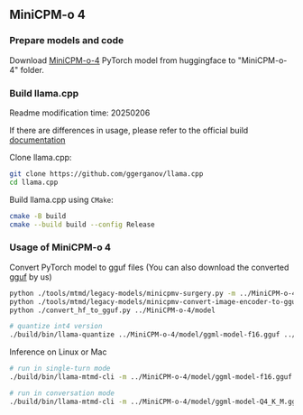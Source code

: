 ## MiniCPM-o 4

### Prepare models and code

Download [MiniCPM-o-4](https://huggingface.co/openbmb/MiniCPM-o-4) PyTorch model from huggingface to "MiniCPM-o-4" folder.


### Build llama.cpp
Readme modification time: 20250206

If there are differences in usage, please refer to the official build [documentation](https://github.com/ggerganov/llama.cpp/blob/master/docs/build.md)

Clone llama.cpp:
```bash
git clone https://github.com/ggerganov/llama.cpp
cd llama.cpp
```

Build llama.cpp using `CMake`:
```bash
cmake -B build
cmake --build build --config Release
```


### Usage of MiniCPM-o 4

Convert PyTorch model to gguf files (You can also download the converted [gguf](https://huggingface.co/openbmb/MiniCPM-o-4-gguf) by us)

```bash
python ./tools/mtmd/legacy-models/minicpmv-surgery.py -m ../MiniCPM-o-4
python ./tools/mtmd/legacy-models/minicpmv-convert-image-encoder-to-gguf.py -m ../MiniCPM-o-4 --minicpmv-projector ../MiniCPM-o-4/minicpmv.projector --output-dir ../MiniCPM-o-4/ --minicpmv_version 6
python ./convert_hf_to_gguf.py ../MiniCPM-o-4/model

# quantize int4 version
./build/bin/llama-quantize ../MiniCPM-o-4/model/ggml-model-f16.gguf ../MiniCPM-o-4/model/ggml-model-Q4_K_M.gguf Q4_K_M
```


Inference on Linux or Mac
```bash
# run in single-turn mode
./build/bin/llama-mtmd-cli -m ../MiniCPM-o-4/model/ggml-model-f16.gguf --mmproj ../MiniCPM-o-4/mmproj-model-f16.gguf -c 4096 --temp 0.7 --top-p 0.8 --top-k 100 --repeat-penalty 1.05 --image xx.jpg -p "What is in the image?"

# run in conversation mode
./build/bin/llama-mtmd-cli -m ../MiniCPM-o-4/model/ggml-model-Q4_K_M.gguf --mmproj ../MiniCPM-o-4/mmproj-model-f16.gguf
```
